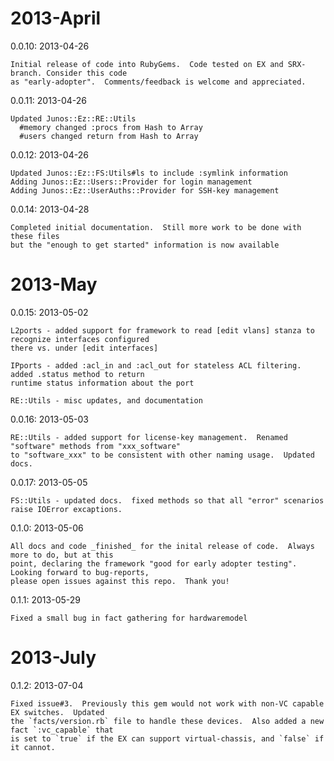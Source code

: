 # 2013-April

  0.0.10: 2013-04-26
  
    Initial release of code into RubyGems.  Code tested on EX and SRX-branch. Consider this code
    as "early-adopter".  Comments/feedback is welcome and appreciated.

  0.0.11: 2013-04-26
  
    Updated Junos::Ez::RE::Utils
      #memory changed :procs from Hash to Array  
      #users changed return from Hash to Array
    
  0.0.12: 2013-04-26
  
    Updated Junos::Ez::FS:Utils#ls to include :symlink information
    Adding Junos::Ez::Users::Provider for login management
    Adding Junos::Ez::UserAuths::Provider for SSH-key management
    
  0.0.14: 2013-04-28
  
    Completed initial documentation.  Still more work to be done with these files
    but the "enough to get started" information is now available
    
# 2013-May    

  0.0.15: 2013-05-02
  
    L2ports - added support for framework to read [edit vlans] stanza to recognize interfaces configured
    there vs. under [edit interfaces]
    
    IPports - added :acl_in and :acl_out for stateless ACL filtering.  added .status method to return
    runtime status information about the port
    
    RE::Utils - misc updates, and documentation

  0.0.16: 2013-05-03
  
    RE::Utils - added support for license-key management.  Renamed "software" methods from "xxx_software"
    to "software_xxx" to be consistent with other naming usage.  Updated docs.
  
  0.0.17: 2013-05-05
  
    FS::Utils - updated docs.  fixed methods so that all "error" scenarios raise IOError excaptions.
  
  0.1.0: 2013-05-06
  
    All docs and code _finished_ for the inital release of code.  Always more to do, but at this
    point, declaring the framework "good for early adopter testing".  Looking forward to bug-reports,
    please open issues against this repo.  Thank you!
    
  0.1.1: 2013-05-29
  
    Fixed a small bug in fact gathering for hardwaremodel
  
# 2013-July

  0.1.2: 2013-07-04
  
    Fixed issue#3.  Previously this gem would not work with non-VC capable EX switches.  Updated
    the `facts/version.rb` file to handle these devices.  Also added a new fact `:vc_capable` that
    is set to `true` if the EX can support virtual-chassis, and `false` if it cannot.
